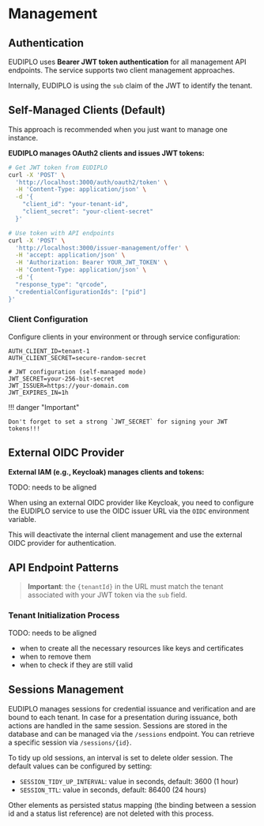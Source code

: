 # Management

## Authentication

EUDIPLO uses **Bearer JWT token authentication** for all management API
endpoints. The service supports two client management approaches.

Internally, EUDIPLO is using the `sub` claim of the JWT to identify the tenant.

## Self-Managed Clients (Default)

This approach is recommended when you just want to manage one instance.

**EUDIPLO manages OAuth2 clients and issues JWT tokens:**

```bash
# Get JWT token from EUDIPLO
curl -X 'POST' \
  'http://localhost:3000/auth/oauth2/token' \
  -H 'Content-Type: application/json' \
  -d '{
    "client_id": "your-tenant-id",
    "client_secret": "your-client-secret"
  }'

# Use token with API endpoints
curl -X 'POST' \
  'http://localhost:3000/issuer-management/offer' \
  -H 'accept: application/json' \
  -H 'Authorization: Bearer YOUR_JWT_TOKEN' \
  -H 'Content-Type: application/json' \
  -d '{
  "response_type": "qrcode",
  "credentialConfigurationIds": ["pid"]
}'
```

### Client Configuration

Configure clients in your environment or through service configuration:

```env
AUTH_CLIENT_ID=tenant-1
AUTH_CLIENT_SECRET=secure-random-secret

# JWT configuration (self-managed mode)
JWT_SECRET=your-256-bit-secret
JWT_ISSUER=https://your-domain.com
JWT_EXPIRES_IN=1h
```

!!! danger "Important"

    Don't forget to set a strong `JWT_SECRET` for signing your JWT tokens!!!

## External OIDC Provider

**External IAM (e.g., Keycloak) manages clients and tokens:**

TODO: needs to be aligned

When using an external OIDC provider like Keycloak, you need to configure the
EUDIPLO service to use the OIDC issuer URL via the `OIDC` environment variable.

This will deactivate the internal client management and use the external OIDC
provider for authentication.

## API Endpoint Patterns

> **Important**: the `{tenantId}` in the URL must match the tenant associated
> with your JWT token via the `sub` field.

### Tenant Initialization Process

TODO: needs to be aligned

- when to create all the necessary resources like keys and certificates
- when to remove them
- when to check if they are still valid

## Sessions Management

EUDIPLO manages sessions for credential issuance and verification and are bound
to each tenant. In case for a presentation during issuance, both actions are
handled in the same session. Sessions are stored in the database and can be
managed via the `/sessions` endpoint. You can retrieve a specific session via
`/sessions/{id}`.

To tidy up old sessions, an interval is set to delete older session. The default
values can be configured by setting:

- `SESSION_TIDY_UP_INTERVAL`: value in seconds, default: 3600 (1 hour)
- `SESSION_TTL`: value in seconds, default: 86400 (24 hours)

Other elements as persisted status mapping (the binding between a session id and
a status list reference) are not deleted with this process.
